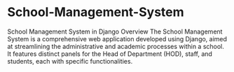 # School-Management-System
School Management System in Django Overview The School Management System is a comprehensive web application developed using Django, aimed at streamlining the administrative and academic processes within a school. It features distinct panels for the Head of Department (HOD), staff, and students, each with specific functionalities.
